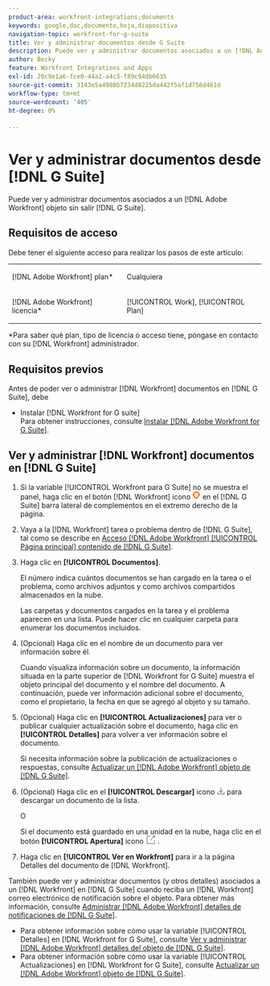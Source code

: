 ```yaml
---
product-area: workfront-integrations;documents
keywords: google,doc,documento,hoja,diapositiva
navigation-topic: workfront-for-g-suite
title: Ver y administrar documentos desde G Suite
description: Puede ver y administrar documentos asociados a un [!DNL Adobe Workfront] sin salir de G Suite.
author: Becky
feature: Workfront Integrations and Apps
exl-id: 20c9e1a6-fce0-44a2-a4c3-f89c94db6635
source-git-commit: 3143e5a4988b7234d8225da442f5af1d756d461d
workflow-type: tm+mt
source-wordcount: '405'
ht-degree: 0%

---
```


# Ver y administrar documentos desde [!DNL G Suite]

Puede ver y administrar documentos asociados a un [!DNL Adobe Workfront] objeto sin salir [!DNL G Suite].

## Requisitos de acceso

Debe tener el siguiente acceso para realizar los pasos de este artículo:

<table style="table-layout:auto"> 
 <col> 
 <col> 
 <tbody> 
  <tr> 
   <td role="rowheader">[!DNL Adobe Workfront] plan*</td> 
   <td> <p>Cualquiera</p> </td> 
  </tr> 
  <tr> 
   <td role="rowheader">[!DNL Adobe Workfront] licencia*</td> 
   <td> <p>[!UICONTROL Work], [!UICONTROL Plan]</p> </td> 
  </tr> 
 </tbody> 
</table>

&#42;Para saber qué plan, tipo de licencia o acceso tiene, póngase en contacto con su [!DNL Workfront] administrador.

## Requisitos previos

Antes de poder ver o administrar [!DNL Workfront] documentos en [!DNL G Suite], debe

* Instalar [!DNL Workfront for G suite]\
   Para obtener instrucciones, consulte [Instalar [!DNL Adobe Workfront for G Suite]](../../workfront-integrations-and-apps/workfront-for-g-suite/install-workfront-for-gsuite.md).

## Ver y administrar [!DNL Workfront] documentos en [!DNL G Suite]

1. Si la variable [!UICONTROL Workfront para G Suite] no se muestra el panel, haga clic en el botón [!DNL Workfront] icono ![](assets/wf-lion-icon.png) en el [!DNL G Suite] barra lateral de complementos en el extremo derecho de la página.
1. Vaya a la [!DNL Workfront] tarea o problema dentro de [!DNL G Suite], tal como se describe en [Acceso [!DNL Adobe Workfront] [!UICONTROL Página principal] contenido de [!DNL G Suite]](../../workfront-integrations-and-apps/workfront-for-g-suite/access-wf-home-content-from-g-suite.md).
1. Haga clic en **[!UICONTROL Documentos]**.

   El número indica cuántos documentos se han cargado en la tarea o el problema, como archivos adjuntos y como archivos compartidos almacenados en la nube.

   Las carpetas y documentos cargados en la tarea y el problema aparecen en una lista. Puede hacer clic en cualquier carpeta para enumerar los documentos incluidos.

1. (Opcional) Haga clic en el nombre de un documento para ver información sobre él.

   Cuando visualiza información sobre un documento, la información situada en la parte superior de [!DNL Workfront for G Suite] muestra el objeto principal del documento y el nombre del documento. A continuación, puede ver información adicional sobre el documento, como el propietario, la fecha en que se agregó al objeto y su tamaño.

1. (Opcional) Haga clic en **[!UICONTROL Actualizaciones]** para ver o publicar cualquier actualización sobre el documento, haga clic en **[!UICONTROL Detalles]** para volver a ver información sobre el documento.

   Si necesita información sobre la publicación de actualizaciones o respuestas, consulte [Actualizar un [!DNL Adobe Workfront] objeto de [!DNL G Suite]](../../workfront-integrations-and-apps/workfront-for-g-suite/update-a-workfront-object-in-gsuite.md).

1. (Opcional) Haga clic en el **[!UICONTROL Descargar]** icono ![](assets/download-icon.png) para descargar un documento de la lista.

   O

   Si el documento está guardado en una unidad en la nube, haga clic en el botón **[!UICONTROL Apertura]** icono ![](assets/open-icon.png) .

1. Haga clic en **[!UICONTROL Ver en Workfront]** para ir a la página Detalles del documento de [!DNL Workfront].

También puede ver y administrar documentos (y otros detalles) asociados a un [!DNL Workfront] en [!DNL G Suite] cuando reciba un [!DNL Workfront] correo electrónico de notificación sobre el objeto. Para obtener más información, consulte [Administrar [!DNL Adobe Workfront] detalles de notificaciones de [!DNL G Suite]](../../workfront-integrations-and-apps/workfront-for-g-suite/manage-wf-email-notification-details-in-gsuite.md).

* Para obtener información sobre cómo usar la variable [!UICONTROL Detalles] en [!DNL Workfront for G Suite], consulte [Ver y administrar [!DNL Adobe Workfront] detalles del objeto de [!DNL G Suite]](../../workfront-integrations-and-apps/workfront-for-g-suite/view-manage-work-item-details-in-gsuite.md).
* Para obtener información sobre cómo usar la variable [!UICONTROL Actualizaciones] en [!DNL Workfront for G Suite], consulte [Actualizar un [!DNL Adobe Workfront] objeto de [!DNL G Suite]](../../workfront-integrations-and-apps/workfront-for-g-suite/update-a-workfront-object-in-gsuite.md).
